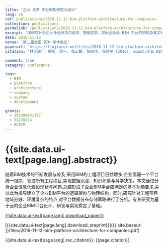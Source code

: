 ```yaml
---
title: "企业 BIM 平台架构研究与设计"
lang: zh
ref: publications/2016-11-12-bim-platform-architecture-for-companies
collection: publications
permalink: /publications/2016-11-12-bim-platform-architecture-for-companies
excerpt: '本研究针对企业多级多项目协同、管理需求，提出企业级 BIM 平台的架构及其实现方法'
date: 2016-11-12
venue: '第二届全国 BIM 学术会议'
paperurl: 'https://linjiarui.net/files/2016-11-12-bim-platform-architecture-for-companies.pdf'
citation: '林佳瑞*, 杨铭, 周一, 张云翼, 张晓洋, 张建平 (2016). &quot;企业 BIM 平台架构研究与设计&quot; <i>第二届全国 BIM 学术会议论文集</i>. 195-199. 中国建筑工业出版社. 中国, 广州.'

comment: true
category: conference

tags: 
  - BIM
  - platform
  - architecture
  - company
  - system
  - development

grants:
  - 2013AA041307
  - 51278274
  - RCBIM
---
```



{{site.data.ui-text[page.lang].abstract}}
====

随着BIM技术的不断发展与普及,采用BIM的工程项目日益增多,企业亟需一个平台统一跟踪、管控所有工程项目,实现数据沉淀、知识积累与科学决策。本文通过分析企业信息化建设现状与问题,总结形成了企业BIM平台应满足的基本功能要求,并以此为指导建立了企业BIM平台的逻辑架构与物理结构。同时,研究针对工程项目地域分散、环境复杂的特点,对平台数据分布存储策略进行了分析。有关研究为基于云的企业BIM平台设计、研发与实现奠定了基础。

[{{site.data.ui-text[page.lang].download_paper}}](http://kns.cnki.net/KCMS/detail/detail.aspx?dbcode=CPFD&dbname=CPFDLAST2016&filename=JGCB201611001035&v=MTI1NDNSTHlySWJMRzRIOWZOcm85Rlplc01DUk5LdWhkaG5qOThUbmpxcXhkRWVNT1VLcmlmWnU5dkh5bmxVNzNKSkZv)

[{{site.data.ui-text[page.lang].download_preprint}}]({{ site.baseurl }}/files/2016-11-12-bim-platform-architecture-for-companies.pdf)

{{site.data.ui-text[page.lang].rec_citation}}: {{page.citation}}